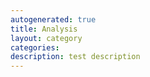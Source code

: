 ```yaml
---
autogenerated: true
title: Analysis
layout: category
categories: 
description: test description
---
```


